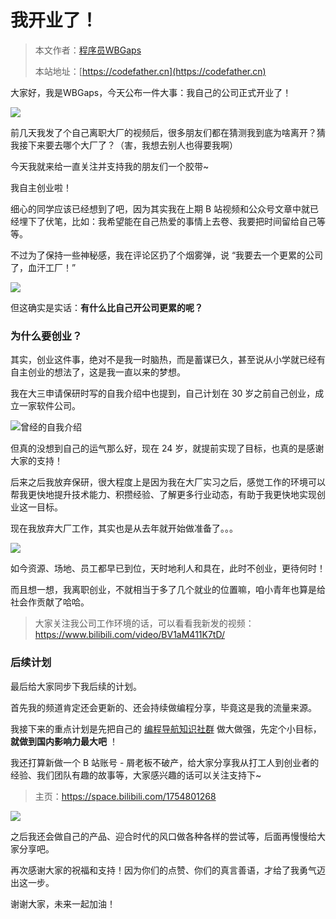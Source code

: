 # 我开业了！

> 本文作者：[程序员WBGaps](https://yuyuanweb.feishu.cn/wiki/Abldw5WkjidySxkKxU2cQdAtnah)
>
> 本站地址：[https://codefather.cn](https://codefather.cn)

大家好，我是WBGaps，今天公布一件大事：我自己的公司正式开业了！

![](https://pic.yupi.icu/5563/202311041255823.png)

前几天我发了个自己离职大厂的视频后，很多朋友们都在猜测我到底为啥离开？猜我接下来要去哪个大厂了？（害，我想去别人也得要我啊）

今天我就来给一直关注并支持我的朋友们一个胶带~

我自主创业啦！

细心的同学应该已经想到了吧，因为其实我在上期 B 站视频和公众号文章中就已经埋下了伏笔，比如：我希望能在自己热爱的事情上去卷、我要把时间留给自己等等。

不过为了保持一些神秘感，我在评论区扔了个烟雾弹，说 “我要去一个更累的公司了，血汗工厂！”

![](https://pic.yupi.icu/5563/202311041255691.png)

但这确实是实话：**有什么比自己开公司更累的呢？**

### 为什么要创业？

其实，创业这件事，绝对不是我一时脑热，而是蓄谋已久，甚至说从小学就已经有自主创业的想法了，这是我一直以来的梦想。

我在大三申请保研时写的自我介绍中也提到，自己计划在 30 岁之前自己创业，成立一家软件公司。

![](https://pic.yupi.icu/5563/202311041255683.jpeg)曾经的自我介绍

但真的没想到自己的运气那么好，现在 24 岁，就提前实现了目标，也真的是感谢大家的支持！

后来之后我放弃保研，很大程度上是因为我在大厂实习之后，感觉工作的环境可以帮我更快地提升技术能力、积攒经验、了解更多行业动态，有助于我更快地实现创业这一目标。

现在我放弃大厂工作，其实也是从去年就开始做准备了。。。

![](https://pic.yupi.icu/5563/202311041255941.png)

如今资源、场地、员工都早已到位，天时地利人和具在，此时不创业，更待何时！

而且想一想，我离职创业，不就相当于多了几个就业的位置嘛，咱小青年也算是给社会作贡献了哈哈。

> 大家关注我公司工作环境的话，可以看看我新发的视频：https://www.bilibili.com/video/BV1aM411K7tD/

### 后续计划

最后给大家同步下我后续的计划。

首先我的频道肯定还会更新的、还会持续做编程分享，毕竟这是我的流量来源。

我接下来的重点计划是先把自己的 [编程导航知识社群](https://mp.weixin.qq.com/s?__biz=MzI1NDczNTAwMA==&mid=2247539132&idx=2&sn=45af016dee0c03491750f76ba8fdbd25&chksm=e9c2be4bdeb5375d3253155b4053263109a631620b7cb9074e2fe1b4a5b1604ef92c522b606e&token=145986907&lang=zh_CN&scene=21#wechat_redirect) 做大做强，先定个小目标，**就做到国内影响力最大吧** ！

我还打算新做一个 B 站账号 - 屑老板不破产，给大家分享我从打工人到创业者的经验、我们团队有趣的故事等，大家感兴趣的话可以关注支持下~

> 主页：https://space.bilibili.com/1754801268

![](https://pic.yupi.icu/5563/202311041255689.png)

之后我还会做自己的产品、迎合时代的风口做各种各样的尝试等，后面再慢慢给大家分享吧。

再次感谢大家的祝福和支持！因为你们的点赞、你们的真言善语，才给了我勇气迈出这一步。

谢谢大家，未来一起加油！